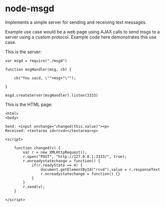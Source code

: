 
# node-msgd

Implements a simple server for sending and receiving text messages.

Example use case would be a web page using AJAX calls to send msgs to a
server using a custom protocol.
Example code here demonstrates this use case.

This is the server:

	var msgd = require("./msgd")

	function msgHandler(msg, cb) {

		cb("You said, \""+msg+"\"");

	}

	msgd.createServer(msgHandler).listen(3333)


This is the HTML page:

	<html>
	<body>

	Send: <input onchange="changed(this.value)"><p>
	Received: <textarea id=rcvd></textarea><p>

	<script>

		function changed(v) {
			var r = new XMLHttpRequest();
			r.open("POST", "http://127.0.0.1:3333/", true);
			r.onreadystatechange = function() {
				if(r.readyState == 4) {
					document.getElementById("rcvd").value = r.responseText
					r.onreadystatechange = function() {}
				}
			}
			r.send(v);
		}

	</script>

